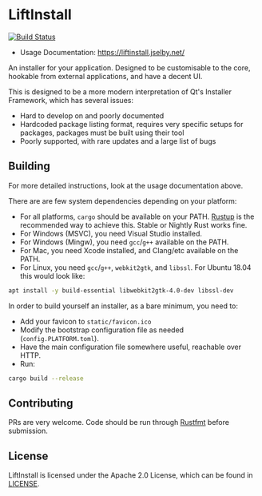 LiftInstall
===========

[![Build Status](https://travis-ci.org/j-selby/liftinstall.svg?branch=master)](https://travis-ci.org/j-selby/liftinstall)

- Usage Documentation: https://liftinstall.jselby.net/

An installer for your application. Designed to be customisable to the core, hookable from external
 applications, and have a decent UI.

This is designed to be a more modern interpretation of Qt's Installer Framework, which has several issues:
- Hard to develop on and poorly documented
- Hardcoded package listing format, requires very specific setups for packages, packages must be built
    using their tool
- Poorly supported, with rare updates and a large list of bugs

Building
--------

For more detailed instructions, look at the usage documentation above.

There are are few system dependencies depending on your platform:
- For all platforms, `cargo` should be available on your PATH. [Rustup](https://rustup.rs/) is the 
  recommended way to achieve this. Stable or Nightly Rust works fine.
- For Windows (MSVC), you need Visual Studio installed.
- For Windows (Mingw), you need `gcc`/`g++` available on the PATH.
- For Mac, you need Xcode installed, and Clang/etc available on the PATH.
- For Linux, you need `gcc`/`g++`, `webkit2gtk`, and `libssl`. For Ubuntu 18.04 this would look like:

```bash
apt install -y build-essential libwebkit2gtk-4.0-dev libssl-dev
```

In order to build yourself an installer, as a bare minimum, you need to:

- Add your favicon to `static/favicon.ico`
- Modify the bootstrap configuration file as needed (`config.PLATFORM.toml`).
- Have the main configuration file somewhere useful, reachable over HTTP.
- Run:

```bash
cargo build --release
```

Contributing
------------

PRs are very welcome. Code should be run through [Rustfmt](https://github.com/rust-lang-nursery/rustfmt) 
 before submission.

License
-------

LiftInstall is licensed under the Apache 2.0 License, which can be found in [LICENSE](LICENSE).
